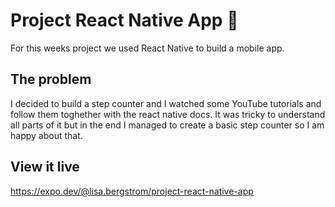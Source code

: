 # Project React Native App 📱

For this weeks project we used React Native to build a mobile app.

## The problem

I decided to build a step counter and I watched some YouTube tutorials and follow them toghether with the react native docs. 
It was tricky to understand all parts of it but in the end I managed to create a basic step counter so I am happy about that.

## View it live

https://expo.dev/@lisa.bergstrom/project-react-native-app
